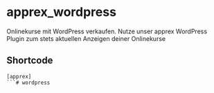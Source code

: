# apprex_wordpress
Onlinekurse mit WordPress verkaufen. Nutze unser apprex WordPress Plugin zum stets aktuellen Anzeigen deiner Onlinekurse

## Shortcode
```
[apprex]
```# wordpress

